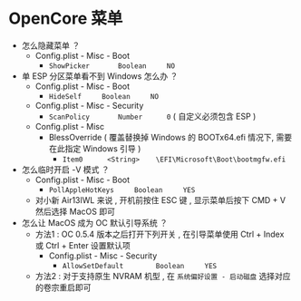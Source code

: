 # OpenCore 菜单

- 怎么隐藏菜单 ？
  - Config.plist - Misc - Boot
    - `ShowPicker		Boolean		NO`
- 单 ESP 分区菜单看不到 Windows 怎么办 ？
  - Config.plist - Misc - Boot
    - `HideSelf		Boolean		NO`
  - Config.plist - Misc - Security
    - `ScanPolicy		Number		0`  ( 自定义必须包含 ESP )
  - Config.plist - Misc
    - BlessOverride  ( 覆盖替换掉 Windows 的 BOOTx64.efi 情况下, 需要在此指定 Windows 引导 )
      - `Item0		<String>	\EFI\Microsoft\Boot\bootmgfw.efi`
- 怎么临时开启 -V 模式 ？
  - Config.plist - Misc - Boot
    - `PollAppleHotKeys		Boolean		YES` 
  - 对小新 Air13IWL 来说 , 开机前按住 ESC 键 , 显示菜单后按下 CMD + V 然后选择 MacOS 即可
- 怎么让 MacOS 成为 OC 默认引导系统 ？
  - 方法1 : OC 0.5.4 版本之后打开下列开关 , 在引导菜单使用 Ctrl + Index 或 Ctrl + Enter 设置默认项
    - Config.plist - Misc - Security
      - `AllowSetDefault		Boolean		YES`
  + 方法2 : 对于支持原生 NVRAM 机型 , 在 `系统偏好设置 - 启动磁盘` 选择对应的卷宗重启即可
